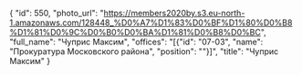 {
    "id": 550,
    "photo_url": "https://members2020by.s3.eu-north-1.amazonaws.com/128448_%D0%A7%D1%83%D0%BF%D1%80%D0%B8%D1%81%D0%9C%D0%B0%D0%BA%D1%81%D0%B8%D0%BC",
    "full_name": "Чуприс Максим",
    "offices": "[{\"id\": \"07-03\", \"name\": \"Прокуратура Московского района\", \"position\": \"\"}]",
    "title": "Чуприс Максим"
}